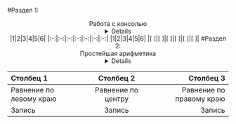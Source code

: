 #Раздел 1:
<center>Работа с консолью </ center>
<details>

1) Вывести на экран текст "Silence is golden".
2) Вывести на экран текущее название дня недели, название месяца и свое имя. Каждое слово должно быть в отдельной строке.
3) Вывести на экран пять строк из нулей, причем количество нулей в каждой строке равно номеру строки.
4) Вывести на экран прямоугольник, заполненный буквами А. Количество строк в прямоугольнике равно 5, количество столбцов равно 8.
5) Вывести на экран букву "W" из символов "*" (звездочка).
6) Вывести на экран результат вычисления 1+2−4.


</details>
|1|2|3|4|5|6|
|:-:|:-:|:-:|:-:|:-:|:-:|:-:|
|1|2|3|4|5|6|
|[ ]|[ ]|[ ]|[ ]|[ ]|[ ]|
#Раздел 2:
<center> Простейшая арифметика </ center>
<details>



</details>

|Столбец 1|Столбец 2|Столбец 3|
|:-|:-:|-:|
|Равнение по левому краю|Равнение по центру|Равнение по правому краю|
|Запись|Запись|Запись|
